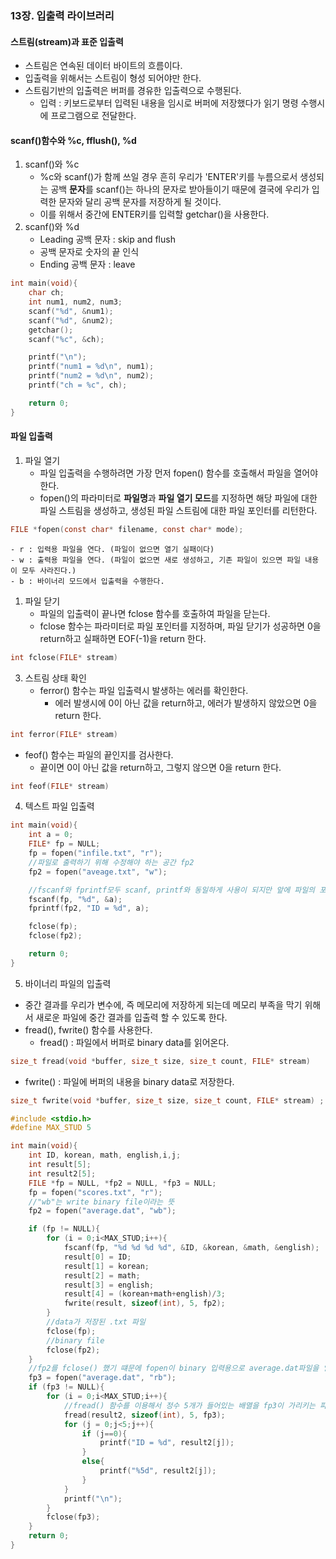 ### 13장. 입출력 라이브러리
#### 스트림(stream)과 표준 입출력
- 스트림은 연속된 데이터 바이트의 흐름이다.
- 입출력을 위해서는 스트림이 형성 되어야만 한다.
- 스트림기반의 입출력은 버퍼를 경유한 입출력으로 수행된다.
  - 입력 : 키보드로부터 입력된 내용을 임시로 버퍼에 저장했다가 읽기 명령 수행시에 프로그램으로 전달한다.

#### scanf()함수와 %c, fflush(), %d
1. scanf()와 %c
   - %c와 scanf()가 함께 쓰일 경우 흔히 우리가 'ENTER'키를 누름으로서 생성되는 공백 **문자**를 scanf()는 하나의 문자로 받아들이기 때문에 결국에 우리가 입력한 문자와 달리 공백 문자를 저장하게 될 것이다.
   - 이를 위해서 중간에 ENTER키를 입력할 getchar()을 사용한다.
2. scanf()와 %d
   - Leading 공백 문자 : skip and flush
   - 공백 문자로 숫자의 끝 인식
   - Ending 공백 문자 : leave
```c
int main(void){
    char ch;
    int num1, num2, num3;
    scanf("%d", &num1);
    scanf("%d", &num2);
    getchar();
    scanf("%c", &ch);

    printf("\n");
    printf("num1 = %d\n", num1);
    printf("num2 = %d\n", num2);
    printf("ch = %c", ch);

    return 0;
}
```

#### 파일 입출력
1. 파일 열기
   - 파일 입출력을 수행하려면 가장 먼저 fopen() 함수를 호출해서 파일을 열어야 한다.
   - fopen()의 파라미터로 **파일명**과 **파일 열기 모드**를 지정하면 해당 파일에 대한 파일 스트림을 생성하고, 생성된 파일 스트림에 대한 파일 포인터를 리턴한다.
```c
FILE *fopen(const char* filename, const char* mode);
```  
    - r : 입력용 파일을 연다. (파일이 없으면 열기 실패이다)
    - w : 출력용 파일을 연다. (파일이 없으면 새로 생성하고, 기존 파일이 있으면 파일 내용이 모두 사라진다.)
    - b : 바이너리 모드에서 입출력을 수행한다.  

1. 파일 닫기
   - 파일의 입출력이 끝나면 fclose 함수를 호출하여 파일을 닫는다. 
   - fclose 함수는 파라미터로 파일 포인터를 지정하며, 파일 닫기가 성공하면 0을 return하고 실패하면 EOF(-1)을 return 한다.
```c
int fclose(FILE* stream)
```
3. 스트림 상태 확인
   - ferror() 함수는 파일 입출력시 발생하는 에러를 확인한다.
     - 에러 발생시에 0이 아닌 값을 return하고, 에러가 발생하지 않았으면 0을 return 한다.
```c
int ferror(FILE* stream)
``` 
   - feof() 함수는 파일의 끝인지를 검사한다.
     - 끝이면 0이 아닌 값을 return하고, 그렇지 않으면 0을 return 한다.
```c
int feof(FILE* stream)
```  

4. 텍스트 파일 입출력
```c
int main(void){
    int a = 0;
    FILE* fp = NULL;
    fp = fopen("infile.txt", "r");
    //파일로 출력하기 위해 수정해야 하는 공간 fp2
    fp2 = fopen("aveage.txt", "w");

    //fscanf와 fprintf모두 scanf, printf와 동일하게 사용이 되지만 앞에 파일의 포인터를 붙인다는 점이 다르다.
    fscanf(fp, "%d", &a);
    fprintf(fp2, "ID = %d", a);

    fclose(fp);
    fclose(fp2);

    return 0;
}
```

5. 바이너리 파일의 입출력
- 중간 결과를 우리가 변수에, 즉 메모리에 저장하게 되는데 메모리 부족을 막기 위해서 새로운 파일에 중간 결과를 입출력 할 수 있도록 한다.
- fread(), fwrite() 함수를 사용한다.
  - fread() : 파일에서 버퍼로 binary data를 읽어온다.
```c
size_t fread(void *buffer, size_t size, size_t count, FILE* stream)
```  
  -  fwrite() : 파일에 버퍼의 내용을 binary data로 저장한다.
```c
size_t fwrite(void *buffer, size_t size, size_t count, FILE* stream) ;
```

```c
#include <stdio.h>
#define MAX_STUD 5

int main(void){
    int ID, korean, math, english,i,j;
    int result[5];
    int result2[5];
    FILE *fp = NULL, *fp2 = NULL, *fp3 = NULL;
    fp = fopen("scores.txt", "r");
    //"wb"는 write binary file이라는 뜻
    fp2 = fopen("average.dat", "wb");

    if (fp != NULL){
        for (i = 0;i<MAX_STUD;i++){
            fscanf(fp, "%d %d %d %d", &ID, &korean, &math, &english);
            result[0] = ID;
            result[1] = korean;
            result[2] = math;
            result[3] = english;
            result[4] = (korean+math+english)/3;
            fwrite(result, sizeof(int), 5, fp2);
        }
        //data가 저장된 .txt 파일
        fclose(fp);
        //binary file
        fclose(fp2);
    }
    //fp2를 fclose() 했기 떄문에 fopen이 binary 입력용으로 average.dat파일을 열어서 재사용하는 것이 가능하다.
    fp3 = fopen("average.dat", "rb");
    if (fp3 != NULL){
        for (i = 0;i<MAX_STUD;i++){
            //fread() 함수를 이용해서 정수 5개가 들어있는 배열을 fp3이 가리키는 파일에서 읽어서 배열 result2[5]에 저장한다.
            fread(result2, sizeof(int), 5, fp3);
            for (j = 0;j<5;j++){
                if (j==0){
                    printf("ID = %d", result2[j]);
                }
                else{
                    printf("%5d", result2[j]);
                }
            }
            printf("\n");
        }
        fclose(fp3);
    }
    return 0;
}
```

